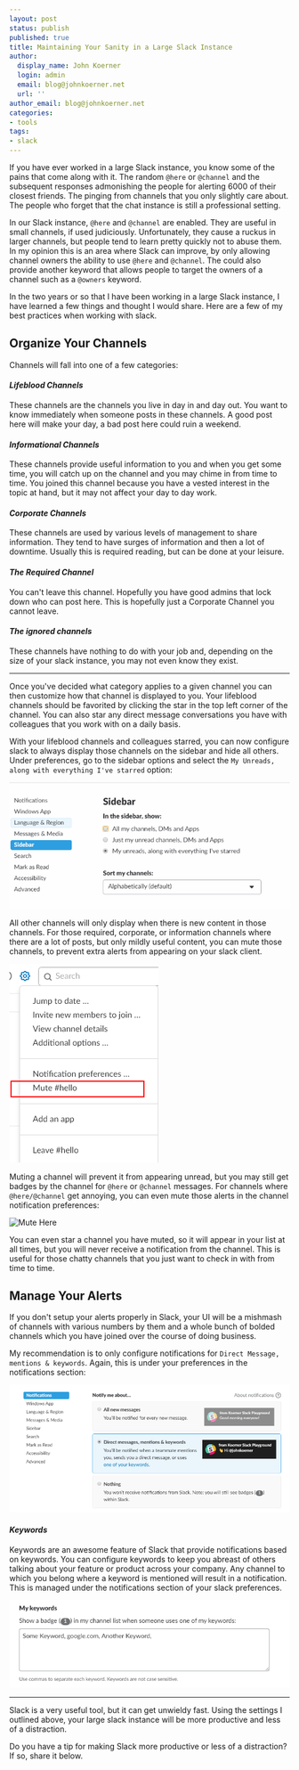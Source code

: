 ```yaml
---
layout: post
status: publish
published: true
title: Maintaining Your Sanity in a Large Slack Instance
author:
  display_name: John Koerner
  login: admin
  email: blog@johnkoerner.net
  url: ''
author_email: blog@johnkoerner.net
categories:
- tools
tags:
- slack
---
```

If you have ever worked in a large Slack instance, you know some of the pains that come along with it. The random `@here` or `@channel` and the subsequent responses admonishing the people for alerting 6000 of their closest friends. The pinging from channels that you only slightly care about. The people who forget that the chat instance is still a professional setting.

In our Slack instance, `@here` and `@channel` are enabled.  They are useful in small channels, if used judiciously. Unfortunately, they cause a ruckus in larger channels, but people tend to learn pretty quickly not to abuse them.  In my opinion this is an area where Slack can improve, by only allowing channel owners the ability to use `@here` and `@channel`.  The could also provide another keyword that allows people to target the owners of a channel such as a `@owners` keyword. 

In the two years or so that I have been working in a large Slack instance, I have learned a few things and thought I would share.  Here are a few of my best practices when working with slack.

## Organize Your Channels

Channels will fall into one of a few categories:

#### *Lifeblood Channels*
These channels are the channels you live in day in and day out. You want to know immediately when someone posts in these channels. A good post here will make your day, a bad post here could ruin a weekend. 

#### *Informational Channels*
These channels provide useful information to you and when you get some time, you will catch up on the channel and you may chime in from time to time. You joined this channel because you have a vested interest in the topic at hand, but it may not affect your day to day work.

#### *Corporate Channels*
These channels are used by various levels of management to share information.  They tend to have surges of information and then a lot of downtime. Usually this is required reading, but can be done at your leisure.

#### *The Required Channel*
You can't leave this channel.  Hopefully you have good admins that lock down who can post here. This is hopefully just a Corporate Channel you cannot leave.

#### *The ignored channels*
These channels have nothing to do with your job and, depending on the size of your slack instance, you may not even know they exist.

---

Once you've decided what category applies to a given channel you can then customize how that channel is displayed to you.  Your lifeblood channels should be favorited by clicking the star in the top left corner of the channel. You can also star any direct message conversations you have with colleagues that you work with on a daily basis.

With your lifeblood channels and colleagues starred, you can now configure slack to always display those channels on the sidebar and hide all others. Under preferences, go to the sidebar options and select the `My Unreads, along with everything I've starred` option:

![Sidebar Preferences Screenshot](/content/SidebarPrefs.png)

All other channels will only display when there is new content in those channels.  For those required, corporate, or information channels where there are a lot of posts, but only mildly useful content, you can mute those channels, to prevent extra alerts from appearing on your slack client.

![Mute Channel](/content/MuteChannel.png)

Muting a channel will prevent it from appearing unread, but you may still get badges by the channel for `@here` or `@channel` messages. For channels where `@here/@channel` get annoying, you can even mute those alerts in the channel notification preferences:

![Mute Here](/conent/MuteHere.png)

You can even star a channel you have muted, so it will appear in your list at all times, but you will never receive a notification from the channel. This is useful for those chatty channels that you just want to check in with from time to time.

## Manage Your Alerts
If you don't setup your alerts properly in Slack, your UI will be a mishmash of channels with various numbers by them and a whole bunch of bolded channels which you have joined over the course of doing business. 

My recommendation is to only configure notifications for `Direct Message, mentions & keywords`. Again, this is under your preferences in the notifications section:

![Notifications Screenshot](/content/Notifications.png)

#### *Keywords*
Keywords are an awesome feature of Slack that provide notifications based on keywords. You can configure keywords to keep you abreast of others talking about your feature or product across your company.  Any channel to which you belong where a keyword is mentioned will result in a notification. This is managed under the notifications section of your slack preferences.

![Slack Keywords](/content/SlackKeywords.png)

---
Slack is a very useful tool, but it can get unwieldy fast. Using the settings I outlined above, your large slack instance will be more productive and less of a distraction.

Do you have a tip for making Slack more productive or less of a distraction?  If so, share it below.  